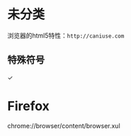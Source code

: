 # 未分类

浏览器的html5特性：`http://caniuse.com`  

## 特殊符号
✓


# Firefox
chrome://browser/content/browser.xul